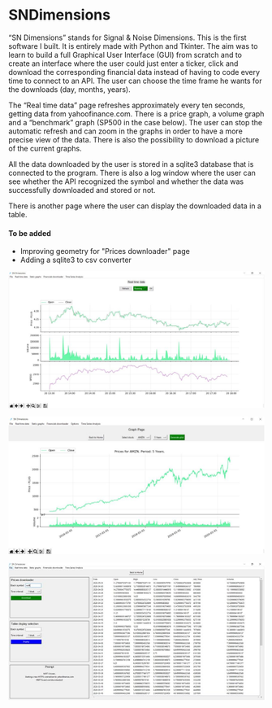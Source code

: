 # SNDimensions
“SN Dimensions” stands for Signal & Noise Dimensions. This is the first software I built. It is entirely made with Python and Tkinter. The aim was to learn to build a full Graphical User Interface (GUI) from scratch and to create an interface where the user could just enter a ticker, click and download the corresponding financial data instead of having to code every time to connect to an API. The user can choose the time frame he wants for the downloads (day, months, years).

The “Real time data” page refreshes approximately every ten seconds, getting data from yahoofinance.com. There is a price graph, a volume graph and a “benchmark” graph (SP500 in the case below). The user can stop the automatic refresh and can zoom in the graphs in order to have a more precise view of the data. There is also the possibility to download a picture of the current graphs.

All the data downloaded by the user is stored in a sqlite3 database that is connected to the program. There is also a log window where the user can see whether the API recognized the symbol and whether the data was successfully downloaded and stored or not.

There is another page where the user can display the downloaded data in a table.

<h4>To be added</h4>

* Improving geometry for "Prices downloader" page
* Adding a sqlite3 to csv converter

![Alt text](screencaps/sn1.jpg "SN1")

![Alt text](screencaps/sn2.jpg "SN2")

![Alt text](screencaps/sn3.jpg "SN3")